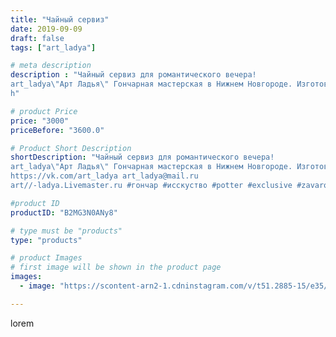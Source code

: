```yaml
---
title: "Чайный сервиз"
date: 2019-09-09
draft: false
tags: ["art_ladya"]

# meta description
description : "Чайный сервиз для романтического вечера!
art_ladya\"Арт Ладья\" Гончарная мастерская в Нижнем Новгороде. Изготовление керамики и мастер//-классы по обучению. 
h"

# product Price
price: "3000"
priceBefore: "3600.0"

# Product Short Description
shortDescription: "Чайный сервиз для романтического вечера!
art_ladya\"Арт Ладья\" Гончарная мастерская в Нижнем Новгороде. Изготовление керамики и мастер//-классы по обучению. 
https://vk.com/art_ladya art_ladya@mail.ru 
art//-ladya.Livemaster.ru #гончар #исскуство #potter #exclusive #zavarotnyuk #керамикаручнаяработа #керамиканазаказ #handmade #керамика #гончарнаяпосуда #эксклюзивнаякерамика #painter #tea #decor #ceramicar #nntoday #claygoods #restaurant #earthenware #ceramic #design #pumpkin #pumpkinteapot #ceramicart #teapot #заварочныйчайник #clay #авторскаякерамика"

#product ID
productID: "B2MG3N0ANy8"

# type must be "products"
type: "products"

# product Images
# first image will be shown in the product page
images:
  - image: "https://scontent-arn2-1.cdninstagram.com/v/t51.2885-15/e35/70127815_2373064976119610_6920998306343801480_n.jpg?se=7&tp=1&_nc_ht=scontent-arn2-1.cdninstagram.com&_nc_cat=102&_nc_ohc=gmgy8ysnoTsAX8vmN4S&ccb=7-4&oh=d90d3ef1ff3610441eda5033a9a4d057&oe=6083CDD1&_nc_sid=86f79a&ig_cache_key=MjEyOTEwNjkwNjUyMDgwNDU0MA%3D%3D.2-ccb7-4"

---
```

lorem
